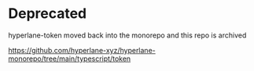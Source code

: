 # Deprecated

hyperlane-token moved back into the monorepo and this repo is archived

https://github.com/hyperlane-xyz/hyperlane-monorepo/tree/main/typescript/token
